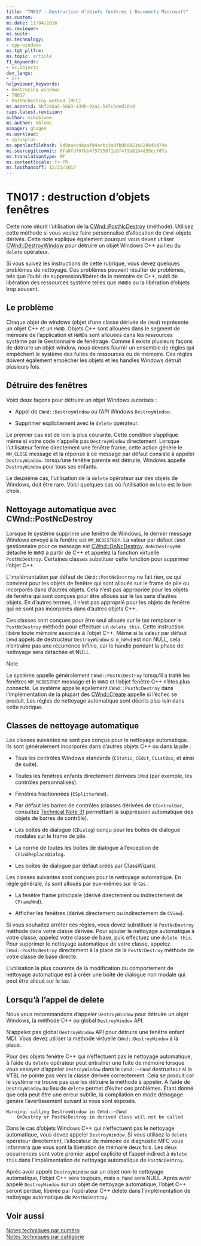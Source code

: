 ```yaml
---
title: "TN017 : Destruction d’objets fenêtres | Documents Microsoft"
ms.custom: 
ms.date: 11/04/2016
ms.reviewer: 
ms.suite: 
ms.technology:
- cpp-windows
ms.tgt_pltfrm: 
ms.topic: article
f1_keywords:
- vc.objects
dev_langs:
- C++
helpviewer_keywords:
- destroying windows
- TN017
- PostNcDestroy method [MFC]
ms.assetid: 5bf208a5-5683-439b-92a1-547c5ded26cd
caps.latest.revision: 
author: mikeblome
ms.author: mblome
manager: ghogen
ms.workload:
- cplusplus
ms.openlocfilehash: 8d9aa4cabaafd4eebc3a0fb0b0023a82d446d74a
ms.sourcegitcommit: 8fa8fdf0fbb4f57950f1e8f4f9b81b4d39ec7d7a
ms.translationtype: MT
ms.contentlocale: fr-FR
ms.lasthandoff: 12/21/2017
---
```

# <a name="tn017-destroying-window-objects"></a>TN017 : destruction d’objets fenêtres
Cette note décrit l’utilisation de la [CWnd::PostNcDestroy](../mfc/reference/cwnd-class.md#postncdestroy) (méthode). Utilisez cette méthode si vous voulez faire personnalisé d’allocation de `CWnd`-objets dérivés. Cette note explique également pourquoi vous devez utiliser [CWnd::DestroyWindow](../mfc/reference/cwnd-class.md#destroywindow) pour détruire un objet Windows C++ au lieu du `delete` opérateur.  
  
 Si vous suivez les instructions de cette rubrique, vous devez quelques problèmes de nettoyage. Ces problèmes peuvent résulter de problèmes, tels que l’oubli de suppression/libérer de la mémoire de C++, oubli de libération des ressources système telles que `HWND`s ou la libération d’objets trop souvent.  
  
## <a name="the-problem"></a>Le problème  
 Chaque objet de windows (objet d’une classe dérivée de `CWnd`) représente un objet C++ et un `HWND`. Objets C++ sont allouées dans le segment de mémoire de l’application et `HWND`s sont allouées dans les ressources système par le Gestionnaire de fenêtrage. Comme il existe plusieurs façons de détruire un objet window, nous devons fournir un ensemble de règles qui empêchent le système des fuites de ressources ou de mémoire. Ces règles doivent également empêcher les objets et les handles Windows détruit plusieurs fois.  
  
## <a name="destroying-windows"></a>Détruire des fenêtres  
 Voici deux façons pour détruire un objet Windows autorisés :  
  
-   Appel de `CWnd::DestroyWindow` ou l’API Windows `DestroyWindow`.  
  
-   Supprimer explicitement avec le `delete` opérateur.  
  
 Le premier cas est de loin la plus courante. Cette condition s’applique même si votre code n’appelle pas `DestroyWindow` directement. Lorsque l’utilisateur ferme directement une fenêtre frame, cette action génère le `WM_CLOSE` message et la réponse à ce message par défaut consiste à appeler `DestroyWindow.` lorsqu’une fenêtre parente est détruite, Windows appelle `DestroyWindow` pour tous ses enfants.  
  
 Le deuxième cas, l’utilisation de la `delete` opérateur sur des objets de Windows, doit être rare. Voici quelques cas où l’utilisation `delete` est le bon choix.  
  
## <a name="auto-cleanup-with-cwndpostncdestroy"></a>Nettoyage automatique avec CWnd::PostNcDestroy  
 Lorsque le système supprime une fenêtre de Windows, le dernier message Windows envoyé à la fenêtre est `WM_NCDESTROY`. La valeur par défaut `CWnd` gestionnaire pour ce message est [CWnd::OnNcDestroy](../mfc/reference/cwnd-class.md#onncdestroy). `OnNcDestroy`se détache le `HWND` à partir de C++ et appelez la fonction virtuelle `PostNcDestroy`. Certaines classes substituer cette fonction pour supprimer l’objet C++.  
  
 L’implémentation par défaut de `CWnd::PostNcDestroy` ne fait rien, ce qui convient pour les objets de fenêtre qui sont alloués sur le frame de pile ou incorporés dans d’autres objets. Cela n’est pas appropriée pour les objets de fenêtre qui sont conçues pour être alloués sur le tas sans d’autres objets. En d’autres termes, il n’est pas approprié pour les objets de fenêtre qui ne sont pas incorporés dans d’autres objets C++.  
  
 Ces classes sont conçues pour être seul alloués sur le tas remplacer le `PostNcDestroy` méthode pour effectuer un `delete this`. Cette instruction libère toute mémoire associée à l’objet C++. Même si la valeur par défaut `CWnd` appels de destructeur `DestroyWindow` si `m_hWnd` est non NULL, cela n’entraîne pas une récurrence infinie, car le handle pendant la phase de nettoyage sera détachée et NULL.  
  
> [!NOTE]
>  Le système appelle généralement `CWnd::PostNcDestroy` lorsqu’il a traité les fenêtres `WM_NCDESTROY` message et le `HWND` et l’objet fenêtre C++ n’êtes plus connecté. Le système appelle également `CWnd::PostNcDestroy` dans l’implémentation de la plupart des [CWnd::Create](../mfc/reference/cwnd-class.md#create) appelle si l’échec se produit. Les règles de nettoyage automatique sont décrits plus loin dans cette rubrique.  
  
## <a name="auto-cleanup-classes"></a>Classes de nettoyage automatique  
 Les classes suivantes ne sont pas conçus pour le nettoyage automatique. Ils sont généralement incorporés dans d’autres objets C++ ou dans la pile :  
  
-   Tous les contrôles Windows standards (`CStatic`, `CEdit`, `CListBox`, et ainsi de suite).  
  
-   Toutes les fenêtres enfants directement dérivées `CWnd` (par exemple, les contrôles personnalisés).  
  
-   Fenêtres fractionnées (`CSplitterWnd`).  
  
-   Par défaut les barres de contrôles (classes dérivées de `CControlBar`, consultez [Technical Note 31](../mfc/tn031-control-bars.md) permettant la suppression automatique des objets de barres de contrôle).  
  
-   Les boîtes de dialogue (`CDialog`) conçu pour les boîtes de dialogue modales sur le frame de pile.  
  
-   La norme de toutes les boîtes de dialogue à l’exception de `CFindReplaceDialog`.  
  
-   Les boîtes de dialogue par défaut créés par ClassWizard.  
  
 Les classes suivantes sont conçues pour le nettoyage automatique. En règle générale, ils sont alloués par eux-mêmes sur le tas :  
  
-   La fenêtre frame principale (dérivé directement ou indirectement de `CFrameWnd`).  
  
-   Afficher les fenêtres (dérivé directement ou indirectement de `CView`).  
  
 Si vous souhaitez arrêter ces règles, vous devez substituer la `PostNcDestroy` méthode dans votre classe dérivée. Pour ajouter le nettoyage automatique à votre classe, appelez votre classe de base, puis effectuez une `delete this`. Pour supprimer le nettoyage automatique de votre classe, appelez `CWnd::PostNcDestroy` directement à la place de la `PostNcDestroy` méthode de votre classe de base directe.  
  
 L’utilisation la plus courante de la modification du comportement de nettoyage automatique est à créer une boîte de dialogue non modale qui peut être alloué sur le tas.  
  
## <a name="when-to-call-delete"></a>Lorsqu’à l’appel de delete  
 Nous vous recommandons d’appeler `DestroyWindow` pour détruire un objet Windows, la méthode C++ ou global `DestroyWindow` API.  
  
 N’appelez pas global `DestroyWindow` API pour détruire une fenêtre enfant MDI. Vous devez utiliser la méthode virtuelle `CWnd::DestroyWindow` à la place.  
  
 Pour des objets fenêtre C++ qui n’effectuent pas le nettoyage automatique, à l’aide du `delete` opérateur peut entraîner une fuite de mémoire lorsque vous essayez d’appeler `DestroyWindow` dans le `CWnd::~CWnd` destructeur si la VTBL ne pointe pas vers la classe dérivée correctement. Cela se produit car le système ne trouve pas que les détruire la méthode à appeler. À l’aide de `DestroyWindow` au lieu de `delete` permet d’éviter ces problèmes. Étant donné que cela peut être une erreur subtile, la compilation en mode débogage génère l’avertissement suivant si vous sont exposés.  
  
```  
Warning: calling DestroyWindow in CWnd::~CWnd  
    OnDestroy or PostNcDestroy in derived class will not be called  
```  
  
 Dans le cas d’objets Windows C++ qui n’effectuent pas le nettoyage automatique, vous devez appeler `DestroyWindow`. Si vous utilisez la `delete` opérateur directement, l’allocateur de mémoire de diagnostic MFC vous informera que vous sont la libération de mémoire deux fois. Les deux occurrences sont votre premier appel explicite et l’appel indirect à `delete this` dans l’implémentation de nettoyage automatique de `PostNcDestroy`.  
  
 Après avoir appelé `DestroyWindow` sur un objet non-le nettoyage automatique, l’objet C++ sera toujours, mais `m_hWnd` sera NULL. Après avoir appelé `DestroyWindow` sur un objet de nettoyage automatique, l’objet C++ seront perdue, libérée par l’opérateur C++ delete dans l’implémentation de nettoyage automatique de `PostNcDestroy`.  
  
## <a name="see-also"></a>Voir aussi  
 [Notes techniques par numéro](../mfc/technical-notes-by-number.md)   
 [Notes techniques par catégorie](../mfc/technical-notes-by-category.md)

